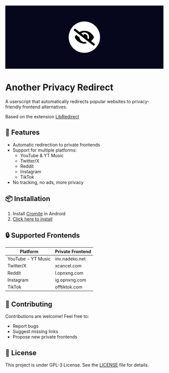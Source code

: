 ![fondo oscuro](test.png)

# Another Privacy Redirect

A userscript that automatically redirects popular websites to privacy-friendly frontend alternatives.

Based on the extension [LibRedirect](https://github.com/libredirect/browser_extension)

## 🔧 Features

- Automatic redirection to private frontends
- Support for multiple platforms:
  - YouTube & YT Music
  - Twitter/X
  - Reddit
  - Instagram
  - TikTok
- No tracking, no ads, more privacy

## 📦 Installation

1. Install [Cromite](https://github.com/uazo/cromite) in Android
2. [Click here to install](https://github.com/Jennifer2005x/Another-Privacy-Redirect/releases/download/releases/another-privacy-redirect.js)
   
## 🔒 Supported Frontends

| Platform   | Private Frontend |
|------------|-----------------|
| YouTube - YT Music   | inv.nadeko.net  |
| Twitter/X  | xcancel.com     |
| Reddit     | l.opnxng.com    |
| Instagram  | ig.opnxng.com   |
| TikTok     | offtiktok.com   |

## 🤝 Contributing

Contributions are welcome! Feel free to:
- Report bugs
- Suggest missing links
- Propose new private frontends

## 📜 License

This project is under GPL-3 License. See the [LICENSE](LICENSE) file for details.

